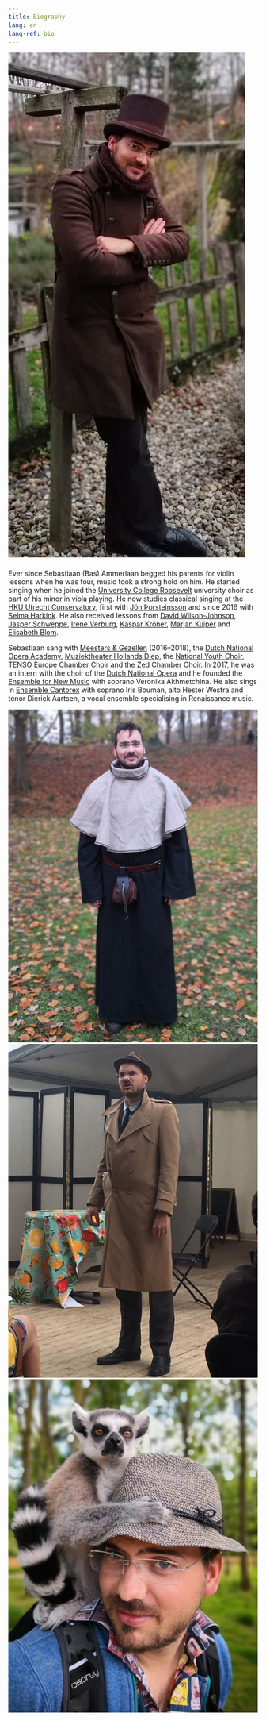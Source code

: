 ```yaml
---
title: Biography
lang: en
lang-ref: bio
---
```


<img src="/images/makelaar_kofi.jpg" alt="Sebastiaan Ammerlaan" class="fr w-third ml-auto br-100">

Ever since Sebastiaan (Bas) Ammerlaan begged his parents for violin lessons when he was four, music took a strong hold on him. He started singing when he joined the [University College Roosevelt](https://www.ucr.nl) university choir as part of his minor in viola playing. He now studies classical singing at the [HKU Utrecht Conservatory](https://www.hku.nl/Home/Education/Bachelors/Conservatorium1.htm), first with [Jón Þorsteinsson](https://www.jonthorsteinsson.com) and since 2016 with [Selma Harkink](http://www.selmaharkink.com). He also received lessons from [David Wilson-Johnson](http://www.davidwilsonjohnson.com/), [Jasper Schweppe](https://www.jasperschweppe.nl/), [Irene Verburg](http://www.ireneverburg.nl), [Kaspar Kröner](http://kasparkroener.weebly.com/), [Marjan Kuiper](http://www.marjankuiper.nl) and [Elisabeth Blom](https://www.musicazelandica.nl/nl/artistieke-leiding).

Sebastiaan sang with [Meesters & Gezellen](http://www.tettix.nl/) (2016–2018), the [Dutch National Opera Academy](http://www.opera-academy.nl/), [Muziektheater Hollands Diep](http://muziektheaterhollandsdiep.nl/), the [National Youth Choir](http://www.nationalekoren.nl/), [TENSO Europe Chamber Choir](https://www.tensoeuropechamberchoir.eu/) and the [Zed Chamber Choir](https://www.musicazelandica.nl/nl/chamber-choir). In 2017, he was an intern with the choir of the [Dutch National Opera](https://operaballet.nl) and he founded the [Ensemble for New Music](/ensembles/enm) with soprano Veronika Akhmetchina. He also sings in [Ensemble Cantorex](/ensembles/cantorex) with soprano Iris Bouman, alto Hester Westra and tenor Dierick Aartsen, a vocal ensemble specialising in Renaissance music.

<div class="mw9 center ph3-ns mt5">
  <div class="cf ph2-ns">
    <div class="fl w-100 w-third-ns pa2">
      <img src="/images/monnik.jpg" alt="Sebastiaan Ammerlaan" class="br3">
    </div>
    <div class="fl w-100 w-third-ns pa2">
      <img src="/images/Marlowe.jpg" alt="Sebastiaan Ammerlaan" class="br3">
    </div>
    <div class="fl w-100 w-third-ns pa2">
      <img src="/images/bas_maki.jpg" alt="Sebastiaan Ammerlaan" class="br3">
    </div>
  </div>
</div>
